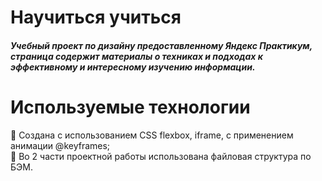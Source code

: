 # Научиться учиться  
##### Учебный проект по дизайну предоставленному Яндекс Практикум, страница содержит материалы о техниках и подходах к эффективному и интересному изучению информации.    
# Используемые технологии   
:wrench: Создана с использованием CSS flexbox, iframe, с применением анимации @keyframes;  
:file_folder: Во 2 части проектной работы использована файловая структура по БЭМ.



